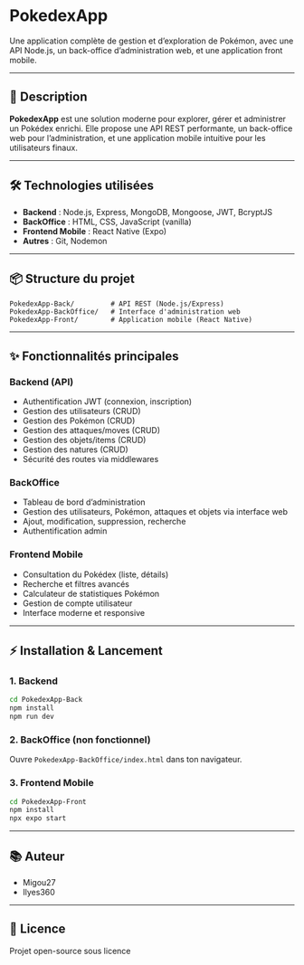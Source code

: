 # PokedexApp

Une application complète de gestion et d’exploration de Pokémon, avec une API Node.js, un back-office d’administration web, et une application front mobile.

---

## 🚀 Description

**PokedexApp** est une solution moderne pour explorer, gérer et administrer un Pokédex enrichi. Elle propose une API REST performante, un back-office web pour l’administration, et une application mobile intuitive pour les utilisateurs finaux.

---

## 🛠️ Technologies utilisées

- **Backend** : Node.js, Express, MongoDB, Mongoose, JWT, BcryptJS
- **BackOffice** : HTML, CSS, JavaScript (vanilla)
- **Frontend Mobile** : React Native (Expo)
- **Autres** : Git, Nodemon

---

## 📦 Structure du projet

```
PokedexApp-Back/         # API REST (Node.js/Express)
PokedexApp-BackOffice/   # Interface d'administration web
PokedexApp-Front/        # Application mobile (React Native)
```

---

## ✨ Fonctionnalités principales

### Backend (API)
- Authentification JWT (connexion, inscription)
- Gestion des utilisateurs (CRUD)
- Gestion des Pokémon (CRUD)
- Gestion des attaques/moves (CRUD)
- Gestion des objets/items (CRUD)
- Gestion des natures (CRUD)
- Sécurité des routes via middlewares

### BackOffice
- Tableau de bord d’administration
- Gestion des utilisateurs, Pokémon, attaques et objets via interface web
- Ajout, modification, suppression, recherche
- Authentification admin

### Frontend Mobile
- Consultation du Pokédex (liste, détails)
- Recherche et filtres avancés
- Calculateur de statistiques Pokémon
- Gestion de compte utilisateur
- Interface moderne et responsive

---

## ⚡ Installation & Lancement

### 1. Backend
```sh
cd PokedexApp-Back
npm install
npm run dev
```

### 2. BackOffice (non fonctionnel)
Ouvre `PokedexApp-BackOffice/index.html` dans ton navigateur.

### 3. Frontend Mobile
```sh
cd PokedexApp-Front
npm install
npx expo start
```

---

## 📚 Auteur

- Migou27
- Ilyes360

---

## 📄 Licence

Projet open-source sous licence